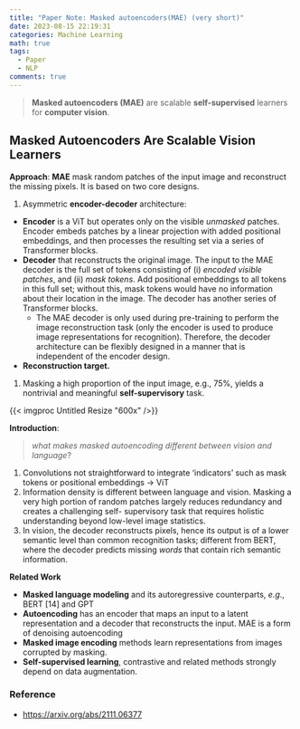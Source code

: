 ```yaml
---
title: "Paper Note: Masked autoencoders(MAE) (very short)"
date: 2023-08-15 22:19:31
categories: Machine Learning
math: true
tags:
  - Paper
  - NLP
comments: true
---
```


> **Masked autoencoders (MAE)** are scalable **self-supervised** learners for **computer vision**. 

<!--more-->
## Masked Autoencoders Are Scalable Vision Learners

**Approach**: **MAE** mask random patches of the input image and reconstruct the missing pixels. It is based on two core designs. 

1. Asymmetric **encoder-decoder** architecture:
- **Encoder** is a ViT  but operates only on the visible *unmasked* patches. Encoder embeds patches by a linear projection with added positional embeddings, and then processes the resulting set via a series of Transformer blocks.
- **Decoder** that reconstructs the original image. The input to the MAE decoder is the full set of tokens consisting of (i) *encoded visible patches*, and (ii) *mask tokens*. Add positional embeddings to all tokens in this full set; without this, mask tokens would have no information about their location in the image. The decoder has another series of Transformer blocks.
    - The MAE decoder is only used during pre-training to perform the image reconstruction task (only the encoder is used to produce image representations for recognition). Therefore, the decoder architecture can be flexibly designed in a manner that is independent of the encoder design.
- **Reconstruction target.**
1. Masking a high proportion of the input image, e.g., 75%, yields a nontrivial and
meaningful **self-supervisory** task. 

{{< imgproc Untitled Resize "600x" />}}

**Introduction**:

> *what makes masked autoencoding different between vision and language*?
> 
1. Convolutions not straightforward to integrate ‘indicators’ such as mask tokens or positional embeddings → ViT
2. Information density is different between language and vision. Masking a very high portion of random patches largely reduces redundancy and creates a challenging self- supervisory task that requires holistic understanding beyond low-level image statistics.
3. In vision, the decoder reconstructs pixels, hence its output is of a lower semantic level than common recognition tasks; different from BERT, where the decoder predicts missing *words* that contain rich semantic information. 

**Related Work**

- **Masked language modeling** and its autoregressive counterparts, *e.g*., BERT [14] and GPT
- **Autoencoding** has an encoder that maps an input to a latent representation and a decoder that reconstructs the input. MAE is a form of denoising autoencoding
- **Masked image encoding** methods learn representations from images corrupted by masking.
- **Self-supervised learning**, contrastive and related methods strongly depend on data augmentation.


### Reference

- https://arxiv.org/abs/2111.06377